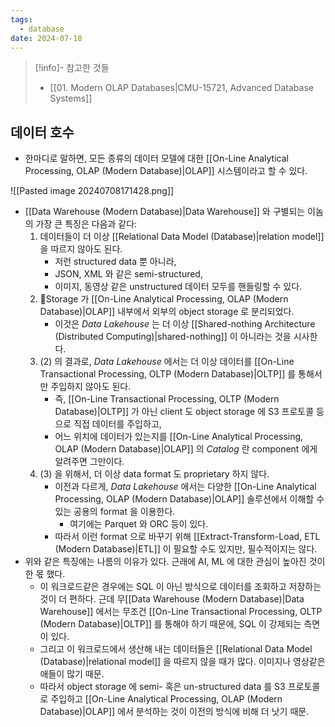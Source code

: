 ```yaml
---
tags:
  - database
date: 2024-07-18
---
```

> [!info]- 참고한 것들
> - [[01. Modern OLAP Databases|CMU-15721, Advanced Database Systems]]

## 데이터 호수

- 한마디로 말하면, 모든 종류의 데이터 모델에 대한 [[On-Line Analytical Processing, OLAP (Modern Database)|OLAP]] 시스템이라고 할 수 있다.

![[Pasted image 20240708171428.png]]

- [[Data Warehouse (Modern Database)|Data Warehouse]] 와 구별되는 이놈의 가장 큰 특징은 다음과 같다:
	1) 데이터들이 더 이상 [[Relational Data Model (Database)|relation model]] 을 따르지 않아도 된다.
		- 저런 structured data 뿐 아니라,
		- JSON, XML 와 같은 semi-structured,
		- 이미지, 동영상 같은 unstructured 데이터 모두를 핸들링할 수 있다.
	2) Storage 가 [[On-Line Analytical Processing, OLAP (Modern Database)|OLAP]] 내부에서 외부의 object storage 로 분리되었다.
		- 이것은 *Data Lakehouse* 는 더 이상 [[Shared-nothing Architecture (Distributed Computing)|shared-nothing]] 이 아니라는 것을 시사한다.
	3) (2) 의 결과로, *Data Lakehouse* 에서는 더 이상 데이터를 [[On-Line Transactional Processing, OLTP (Modern Database)|OLTP]] 를 통해서만 주입하지 않아도 된다.
		- 즉, [[On-Line Transactional Processing, OLTP (Modern Database)|OLTP]] 가 아닌 client 도 object storage 에 S3 프로토콜 등으로 직접 데이터를 주입하고,
		- 어느 위치에 데이터가 있는지를 [[On-Line Analytical Processing, OLAP (Modern Database)|OLAP]] 의 *Catalog* 란 component 에게 알려주면 그만이다.
	4) (3) 을 위해서, 더 이상 data format 도 proprietary 하지 않다.
		- 이전과 다르게, *Data Lakehouse* 에서는 다양한 [[On-Line Analytical Processing, OLAP (Modern Database)|OLAP]] 솔루션에서 이해할 수 있는 공용의 format 을 이용한다.
			- 여기에는 Parquet 와 ORC 등이 있다.
		- 따라서 이런 format 으로 바꾸기 위해 [[Extract-Transform-Load, ETL (Modern Database)|ETL]] 이 필요할 수도 있지만, 필수적이지는 않다.
- 위와 같은 특징에는 나름의 이유가 있다. 근래에 AI, ML 에 대한 관심이 높아진 것이 한 몫 했다.
	- 이 워크로드같은 경우에는 SQL 이 아닌 방식으로 데이터를 조회하고 저장하는 것이 더 편하다. 근데 무[[Data Warehouse (Modern Database)|Data Warehouse]] 에서는 무조건 [[On-Line Transactional Processing, OLTP (Modern Database)|OLTP]] 를 통해야 하기 때문에, SQL 이 강제되는 측면이 있다.
	- 그리고 이 워크로드에서 생산해 내는 데이터들은 [[Relational Data Model (Database)|relational model]] 을 따르지 않을 때가 많다. 이미지나 영상같은 애들이 많기 때문.
	- 따라서 object storage 에 semi- 혹은 un-structured data 를 S3 프로토콜로 주입하고 [[On-Line Analytical Processing, OLAP (Modern Database)|OLAP]] 에서 분석하는 것이 이전의 방식에 비해 더 낫기 때문.